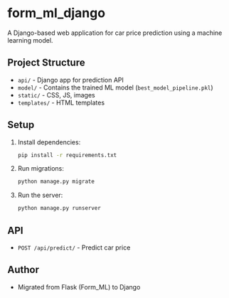 # form_ml_django

A Django-based web application for car price prediction using a machine learning model.

## Project Structure
- `api/` - Django app for prediction API
- `model/` - Contains the trained ML model (`best_model_pipeline.pkl`)
- `static/` - CSS, JS, images
- `templates/` - HTML templates

## Setup
1. Install dependencies:
   ```bash
   pip install -r requirements.txt
   ```
2. Run migrations:
   ```bash
   python manage.py migrate
   ```
3. Run the server:
   ```bash
   python manage.py runserver
   ```

## API
- `POST /api/predict/` - Predict car price

## Author
- Migrated from Flask (Form_ML) to Django
